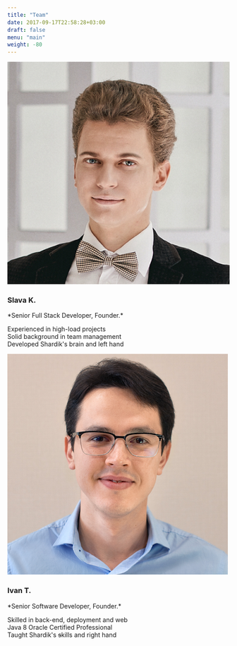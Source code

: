 ```yaml
---
title: "Team"
date: 2017-09-17T22:58:28+03:00
draft: false
menu: "main"
weight: -80
---
```


<div class="right"><img class="img-circle" src="/images/viacheslav_rounded.png" /></div>
<h3 class="no-bottom-margin"> Slava K. </h3>
*<span class="team-names">Senior Full Stack Developer, Founder.*</span>  

Experienced in high-load projects  
Solid background in team management  
Developed Shardik's brain and left hand


<i class="fa fa-linkedin-square"></i> <i class="fa fa-facebook-square"></i>



<div class="left"><img class="img-circle" src="/images/ivan_rounded.png" /></div>
<h3 class="no-bottom-margin"> Ivan T. </h3>
*<span class="team-names">Senior Software Developer, Founder.*</span>  

Skilled in back-end, deployment and web  
Java 8 Oracle Certified Professional  
Taught Shardik's ~~s~~kills and right hand
  
<i class="fa fa-linkedin-square"></i> <i class="fa fa-facebook-square"></i>